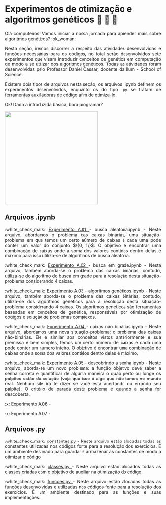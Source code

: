 # Experimentos de otimização e algoritmos genéticos :test_tube: :dna: :microscope: 

<p align="justify"> Olá computeiros! Vamos iniciar a nossa jornada para aprender mais sobre algoritmos genéticos? :ok_woman: </p>

<p align="justify">
Nesta seção, iremos discorrer a respeito das atividades desenvolvidas e funções necessárias para os códigos, no total serão desenvolvidos sete experimentos que visam introduzir conceitos de genética em computação de modo a se utilizar dos algoritmos genéticos. Todas as atividades foram desenvolvidas pelo Professor Daniel Cassar, docente da Ilum - School of Science. </p>

<p align="justify"> Existem dois tipos de arquivos nesta seção, os arquivos .ipynb definem os experimentos desenvolvidos, enquanto os do tipo .py se tratam de ferramentas auxiliadoras de código afim de otimiza-lo.</p>

<p align="justify"> Ok! Dada a introduzida básica, bora programar?</p>

<p align="justify"><img src="https://user-images.githubusercontent.com/106678040/225717363-f85c2c46-c3c2-4193-8d80-bdf15d48d438.gif" width="300" height="300" > </p>



## Arquivos .ipynb
<p align="justify">
:white_check_mark: <a href="https://github.com/monocas/Redes-Neurais-e-Algoritmos-Geneticos/blob/main/AlgoritmosGeneticos/experimento%20A.01%20-%20busca%20aleatoria.ipynb"> Experimento A.01 </a> - busca aleatoria.ipynb - Neste arquivo, abordamos o problema das caixas binárias, uma situação-problema em que temos um certo número de caixas e cada uma pode conter um valor do conjunto $\{0, 1\}$. O objetivo é encontrar uma combinação de caixas onde a soma dos valores contidos dentro delas é máximo para isso utiliza-se de algoritmos de busca aleatória. </p>

<p align="justify">
:white_check_mark: <a href="https://github.com/monocas/Redes-Neurais-e-Algoritmos-Geneticos/blob/main/AlgoritmosGeneticos/experimento%20A.02%20-%20busca%20em%20grade.ipynb"> Experimento A.02 </a> - busca em grade.ipynb - Nesta arquivo, também aborda-se o problema das caixas binárias, contudo, utiliza-se do algoritmo de busca em grade para a resolução desta situação-problema considerando 4 caixas. </p>
</p>

<p align="justify">
:white_check_mark: <a href="https://github.com/monocas/Redes-Neurais-e-Algoritmos-Geneticos/blob/main/AlgoritmosGeneticos/experimento%20A.03%20-%20algoritmo%20genetico.ipynb"> Experimento A.03 </a> - algoritmos genéticos.ipynb - Neste arquivo, também aborda-se o problema das caixas binárias, contudo, utiliza-se dos algoritmos genéticos para a resolução desta situação-problema considerando 4 caixas. Os algoritmos genéticos são ferramentas baseadas em conceitos de genética, responsáveis por otimização de códigos e solução de problemas complexos.  </p>

<p align="justify">
:white_check_mark: <a href="https://github.com/monocas/Redes-Neurais-e-Algoritmos-Geneticos/blob/main/AlgoritmosGeneticos/experimento%20A.04%20-%20caixas%20nao-binarias.ipynb"> Experimento A.04 </a>- caixas não binárias.ipynb - Neste arquivo, abordamos uma nova situação-problema: o problema das caixas não-binárias. Ele é similar aos conceitos vistos anteriormente e sua premissa é bem simples, temos um certo número de caixas e cada uma pode conter um número inteiro. O objetivo é encontrar uma combinação de caixas onde a soma dos valores contidos dentro delas é máximo.
</p>

<p align="justify">
:white_check_mark: <a href="https://github.com/monocas/Redes-Neurais-e-Algoritmos-Geneticos/blob/main/AlgoritmosGeneticos/experimento%20A.05%20-%20descobrindo%20a%20senha.ipynb"> Experimento A.05 </a> - descobrindo a senha.ipynb - Neste arquivo, aborda-se um novo problema: a função objetivo deve saber a senha correta e quantificar de alguma maneira o quão perto ou longe os palpites estão da solução (veja que isso é algo que não temos no mundo real. Nenhum site irá te dizer se você está acertando ou errando seu palpite). O critério de parada deste problema é quando a senha for descoberta.
</p>

<p align="justify">
:x: Experimento A.06 - </p>

<p align="justify">
:x: Experimento A.07 - </p>


## Arquivos .py
<p align="justify">
:white_check_mark: <a href="https://github.com/monocas/Redes-Neurais-e-Algoritmos-Geneticos/blob/main/AlgoritmosGeneticos/constantes.py">  constantes.py </a> - Neste arquivo estão alocadas todas as constantes utilizadas nos códigos fonte para a resolução dos exercícios. É um ambiente destinado para guardar e armazenar as constantes de modo a otimizar o código. </p>

<p align="justify">
:white_check_mark: <a href="https://github.com/monocas/Redes-Neurais-e-Algoritmos-Geneticos/blob/main/AlgoritmosGeneticos/classes.py">  classes.py </a> - Neste arquivo estão alocados todas as classes criadas com o objetivo de auxiliar na otimização do código. </p>

<p align="justify">
:white_check_mark: <a href="https://github.com/monocas/Redes-Neurais-e-Algoritmos-Geneticos/blob/main/AlgoritmosGeneticos/funcoes.py"> funcoes.py </a> - Neste arquivo estão alocadas todas as funções desenvolvidas e utilizadas nos códigos fonte para a resolução dos exercícios. É um ambiente destinado para as funções e suas implementações. </p>
